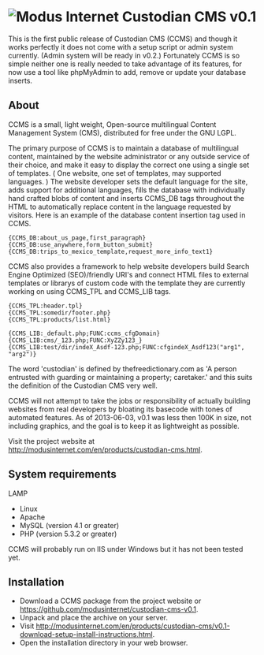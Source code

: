 ![Modus Internet](http://modusinternet.com/ccmstpl/img/hdr-940.png)
Custodian CMS v0.1
======================

This is the first public release of Custodian CMS (CCMS) and though it works perfectly it does not come with a setup script or admin system currently.  (Admin system will be ready in v0.2.)  Fortunately CCMS is so simple neither one is really needed to take advantage of its features, for now use a tool like phpMyAdmin to add, remove or update your database inserts.

About
-----

CCMS is a small, light weight, Open-source multilingual Content Management System (CMS), distributed for free under the GNU LGPL.

The primary purpose of CCMS is to maintain a database of multilingual content, maintained by the website administrator or any outside service of their choice, and make it easy to display the correct one using a single set of templates.  ( One website, one set of templates, may supported languages. )  The website developer sets the default language for the site, adds support for additional languages, fills the database with individually hand crafted blobs of content and inserts CCMS_DB tags throughout the HTML to automatically replace content in the language requested by visitors.  Here is an example of the database content insertion tag used in CCMS.

	{CCMS_DB:about_us_page,first_paragraph}
	{CCMS_DB:use_anywhere,form_button_submit}
	{CCMS_DB:trips_to_mexico_template,request_more_info_text1}


CCMS also provides a framework to help website developers build Search Engine Optimized (SEO)/friendly URI's and connect HTML files to external templates or librarys of custom code with the template they are currently working on using CCMS_TPL and CCMS_LIB tags.

	{CCMS_TPL:header.tpl}
	{CCMS_TPL:somedir/footer.php}
	{CCMS_TPL:products/list.html}

	{CCMS_LIB:_default.php;FUNC:ccms_cfgDomain}
	{CCMS_LIB:cms/_123.php;FUNC:XyZZy123_}
	{CCMS_LIB:test/dir/indeX_Asdf-123.php;FUNC:cfgindeX_Asdf123("arg1", "arg2")}

The word 'custodian' is defined by thefreedictionary.com as 'A person entrusted with guarding or maintaining a property; caretaker.' and this suits the definition of the Custodian CMS very well.

CCMS will not attempt to take the jobs or responsibility of actually building websites from real developers by bloating its basecode with tones of automated features. As of 2013-06-03, v0.1 was less then 100K in size, not including graphics, and the goal is to keep it as lightweight as possible.

Visit the project website at http://modusinternet.com/en/products/custodian-cms.html.


System requirements
-------------------

LAMP
* Linux
* Apache
* MySQL (version 4.1 or greater)
* PHP (version 5.3.2 or greater)

CCMS will probably run on IIS under Windows but it has not been tested yet.
 
Installation
------------

* Download a CCMS package from the project website or https://github.com/modusinternet/custodian-cms-v0.1.
* Unpack and place the archive on your server.
* Visit http://modusinternet.com/en/products/custodian-cms/v0.1-download-setup-install-instructions.html.
* Open the installation directory in your web browser.
